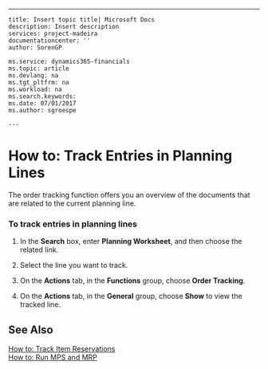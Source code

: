 ---
    title: Insert topic title| Microsoft Docs
    description: Insert description
    services: project-madeira
    documentationcenter: ''
    author: SorenGP

    ms.service: dynamics365-financials
    ms.topic: article
    ms.devlang: na
    ms.tgt_pltfrm: na
    ms.workload: na
    ms.search.keywords:
    ms.date: 07/01/2017
    ms.author: sgroespe

    ---
# How to: Track Entries in Planning Lines
The order tracking function offers you an overview of the documents that are related to the current planning line.  
  
### To track entries in planning lines  
  
1.  In the **Search** box, enter **Planning Worksheet**, and then choose the related link.  
  
2.  Select the line you want to track.  
  
3.  On the **Actions** tab, in the **Functions** group, choose **Order Tracking**.  
  
4.  On the **Actions** tab, in the **General** group, choose **Show** to view the tracked line.  
  
## See Also  
 [How to: Track Item Reservations](../OperationsPlanning/how-to-track-item-reservations.md)   
 [How to: Run MPS and MRP](../OperationsPlanning/how-to-run-mps-and-mrp.md)